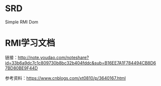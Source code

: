 # SRD
Simple RMI Dom


# RMI学习文档<br>
链接：http://note.youdao.com/noteshare?id=33b6a9dc7c1c809730b8bc32b404fddc&sub=B16EE7A1F784494CB8D67BD80BE9F44D


参考资料：https://www.cnblogs.com/xt0810/p/3640167.html
